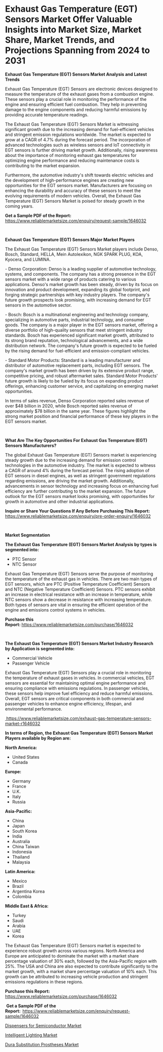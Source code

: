 <p><h1>Exhaust Gas Temperature (EGT) Sensors Market Offer Valuable Insights into Market Size, Market Share, Market Trends, and Projections Spanning from 2024 to 2031</h1></p><p><strong>Exhaust Gas Temperature (EGT) Sensors Market Analysis and Latest Trends</strong></p>
<p><p>Exhaust Gas Temperature (EGT) Sensors are electronic devices designed to measure the temperature of the exhaust gases from a combustion engine. These sensors play a crucial role in monitoring the performance of the engine and ensuring efficient fuel combustion. They help in preventing damage to the engine components and reducing harmful emissions by providing accurate temperature readings.</p><p>The Exhaust Gas Temperature (EGT) Sensors Market is witnessing significant growth due to the increasing demand for fuel-efficient vehicles and stringent emission regulations worldwide. The market is expected to grow at a CAGR of 4.7% during the forecast period. The incorporation of advanced technologies such as wireless sensors and IoT connectivity in EGT sensors is further driving market growth. Additionally, rising awareness about the importance of monitoring exhaust gas temperatures for optimizing engine performance and reducing maintenance costs is contributing to the market expansion.</p><p>Furthermore, the automotive industry's shift towards electric vehicles and the development of high-performance engines are creating new opportunities for the EGT sensors market. Manufacturers are focusing on enhancing the durability and accuracy of these sensors to meet the evolving requirements of modern vehicles. Overall, the Exhaust Gas Temperature (EGT) Sensors Market is poised for steady growth in the coming years.</p></p>
<p><strong>Get a Sample PDF of the Report:&nbsp;</strong> <a href="https://www.reliablemarketsize.com/enquiry/request-sample/1646032">https://www.reliablemarketsize.com/enquiry/request-sample/1646032</a></p>
<p>&nbsp;</p>
<p><strong>Exhaust Gas Temperature (EGT) Sensors Major Market Players</strong></p>
<p><p>The Exhaust Gas Temperature (EGT) Sensors Market players include Denso, Bosch, Standard, HELLA, Mein Autolexikon, NGK SPARK PLUG, KOA, Kyocera, and LUMINA.</p><p>- Denso Corporation: Denso is a leading supplier of automotive technology, systems, and components. The company has a strong presence in the EGT sensors market with a wide range of products catering to various applications. Denso's market growth has been steady, driven by its focus on innovation and product development, expanding its global footprint, and forging strategic partnerships with key industry players. The company's future growth prospects look promising, with increasing demand for EGT sensors in the automotive sector.</p><p>- Bosch: Bosch is a multinational engineering and technology company, specializing in automotive parts, industrial technology, and consumer goods. The company is a major player in the EGT sensors market, offering a diverse portfolio of high-quality sensors that meet stringent industry standards. Bosch has experienced significant market growth, attributed to its strong brand reputation, technological advancements, and a wide distribution network. The company's future growth is expected to be fueled by the rising demand for fuel-efficient and emission-compliant vehicles.</p><p>- Standard Motor Products: Standard is a leading manufacturer and distributor of automotive replacement parts, including EGT sensors. The company's market growth has been driven by its extensive product range, competitive pricing, and robust aftermarket sales. Standard Motor Products' future growth is likely to be fueled by its focus on expanding product offerings, enhancing customer service, and capitalizing on emerging market opportunities.</p><p>In terms of sales revenue, Denso Corporation reported sales revenue of over $48 billion in 2020, while Bosch reported sales revenue of approximately $78 billion in the same year. These figures highlight the strong market position and financial performance of these key players in the EGT sensors market.</p></p>
<p>&nbsp;</p>
<p><strong>What Are The Key Opportunities For Exhaust Gas Temperature (EGT) Sensors Manufacturers?</strong></p>
<p><p>The global Exhaust Gas Temperature (EGT) Sensors market is experiencing steady growth due to the increasing demand for emission control technologies in the automotive industry. The market is expected to witness a CAGR of around 4% during the forecast period. The rising adoption of EGT sensors in diesel engines, as well as stringent government regulations regarding emissions, are driving the market growth. Additionally, advancements in sensor technology and increasing focus on enhancing fuel efficiency are further contributing to the market expansion. The future outlook for the EGT sensors market looks promising, with opportunities for growth in automotive and other industrial applications.</p></p>
<p><strong>Inquire or Share Your Questions If Any Before Purchasing This Report:</strong> <a href="https://www.reliablemarketsize.com/enquiry/pre-order-enquiry/1646032">https://www.reliablemarketsize.com/enquiry/pre-order-enquiry/1646032</a></p>
<p>&nbsp;</p>
<p><strong>Market Segmentation</strong></p>
<p><strong>The Exhaust Gas Temperature (EGT) Sensors Market Analysis by types is segmented into:</strong></p>
<p><ul><li>PTC Sensor</li><li>NTC Sensor</li></ul></p>
<p><p>Exhaust Gas Temperature (EGT) Sensors serve the purpose of monitoring the temperature of the exhaust gas in vehicles. There are two main types of EGT sensors, which are PTC (Positive Temperature Coefficient) Sensors and NTC (Negative Temperature Coefficient) Sensors. PTC sensors exhibit an increase in electrical resistance with an increase in temperature, while NTC sensors show a decrease in resistance with increasing temperature. Both types of sensors are vital in ensuring the efficient operation of the engine and emissions control systems in vehicles.</p></p>
<p><strong>Purchase this Report:&nbsp;</strong><a href="https://www.reliablemarketsize.com/purchase/1646032">https://www.reliablemarketsize.com/purchase/1646032</a></p>
<p>&nbsp;</p>
<p><strong>The Exhaust Gas Temperature (EGT) Sensors Market Industry Research by Application is segmented into:</strong></p>
<p><ul><li>Commercial Vehicle</li><li>Passenger Vehicle</li></ul></p>
<p><p>Exhaust Gas Temperature (EGT) Sensors play a crucial role in monitoring the temperature of exhaust gases in vehicles. In commercial vehicles, EGT sensors are essential for maintaining optimal engine performance and ensuring compliance with emissions regulations. In passenger vehicles, these sensors help improve fuel efficiency and reduce harmful emissions. Overall, EGT sensors are critical components in both commercial and passenger vehicles to enhance engine efficiency, lifespan, and environmental performance.</p></p>
<p><a href="https://www.reliablemarketsize.com/exhaust-gas-temperature-sensors-market-r1646032">&nbsp;https://www.reliablemarketsize.com/exhaust-gas-temperature-sensors-market-r1646032</a></p>
<p><strong>In terms of Region, the Exhaust Gas Temperature (EGT) Sensors Market Players available by Region are:</strong></p>
<p>
    <p> <strong> North America: </strong>
        <ul>
            <li>United States</li>
            <li>Canada</li>
        </ul>
        </p> 
    <p> <strong> Europe: </strong>
        <ul>
            <li>Germany</li>
            <li>France</li>
            <li>U.K.</li>
            <li>Italy</li>
            <li>Russia</li>
        </ul>
        </p> 
    <p> <strong> Asia-Pacific: </strong>
        <ul>
            <li>China</li>
            <li>Japan</li>
            <li>South Korea</li>
            <li>India</li>
            <li>Australia</li>
            <li>China Taiwan</li>
            <li>Indonesia</li>
            <li>Thailand</li>
            <li>Malaysia</li>
        </ul>
        </p> 
    <p> <strong> Latin America: </strong>
        <ul>
            <li>Mexico</li>
            <li>Brazil</li>
            <li>Argentina Korea</li>
            <li>Colombia</li>
        </ul>
        </p> 
    <p> <strong> Middle East & Africa: </strong>
        <ul>
            <li>Turkey</li>
            <li>Saudi</li>
            <li>Arabia</li>
            <li>UAE</li>
            <li>Korea</li>
        </ul>
    </p>
    </p>
<p><p>The Exhaust Gas Temperature (EGT) Sensors market is expected to experience robust growth across various regions. North America and Europe are anticipated to dominate the market with a market share percentage valuation of 30% each, followed by the Asia-Pacific region with 25%. The USA and China are also expected to contribute significantly to the market growth, with a market share percentage valuation of 10% each. This growth can be attributed to increasing vehicle production and stringent emissions regulations in these regions.</p></p>
<p><strong>Purchase this Report: </strong><a href="https://www.reliablemarketsize.com/purchase/1646032">https://www.reliablemarketsize.com/purchase/1646032</a></p>
<p>&nbsp;<strong>Get a Sample PDF of the Report:&nbsp;&nbsp;</strong><a href="https://www.reliablemarketsize.com/enquiry/request-sample/1646032">https://www.reliablemarketsize.com/enquiry/request-sample/1646032</a></p>
<p><strong></strong></p>
<p><p><a href="https://medium.com/@kavonhansen2022/dispensers-for-semiconductor-industry-analysis-report-its-market-size-share-trends-by-3d3c4d4c4d72">Dispensers for Semiconductor Market</a></p><p><a href="https://medium.com/@philipwolf32/intelligent-lighting-market-overview-global-market-trends-and-future-prospects-from-2024-to-2031-2c417948c3b2">Intelligent Lighting Market</a></p><p><a href="https://medium.com/@ashrafarfi4_21087/dura-substitution-prostheses-market-size-growth-trends-statistics-forecasts-2024-2031-6f964cb75f71">Dura Substitution Prostheses Market</a></p></p>